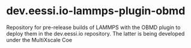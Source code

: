 # dev.eessi.io-lammps-plugin-obmd
Repository for pre-release builds of LAMMPS with the OBMD plugin to deploy them in the dev.eessi.io repository. The latter is being developed under the MultiXscale Coe
